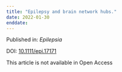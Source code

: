 ```yaml
---
title: "Epilepsy and brain network hubs."
date: 2022-01-30
enddate:
---
```


Published in: *Epilepsia*

DOI: [10.1111/epi.17171](https://doi.org/10.1111/epi.17171)

This article is not available in Open Access


